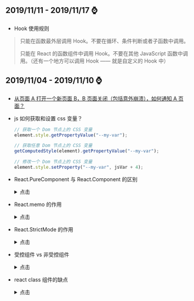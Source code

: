 ## **2019/11/11 - 2019/11/17** :watch:

- Hook 使用规则

> 只能在函数最外层调用 Hook。不要在循环、条件判断或者子函数中调用。
>
> 只能在 React 的函数组件中调用 Hook。不要在其他 JavaScript 函数中调用。（还有一个地方可以调用 Hook —— 就是自定义的 Hook 中）

## **2019/11/04 - 2019/11/10** :watch:

- [从页面 A 打开一个新页面 B，B 页面关闭（包括意外崩溃），如何通知 A 页面？](https://www.yuque.com/zhengxiaopeng/szlr4s/wa35e4)

- js 如何获取和设置 css 变量？

    ```js
    // 获取一个 Dom 节点上的 CSS 变量
    element.style.getPropertyValue("--my-var");

    // 获取任意 Dom 节点上的 CSS 变量
    getComputedStyle(element).getPropertyValue("--my-var");

    // 修改一个 Dom 节点上的 CSS 变量
    element.style.setProperty("--my-var", jsVar + 4);
    ```

- React.PureComponent 与 React.Component 的区别

  <details>
  <summary>点击</summary>

  两者的区别在于 React.Component 并未实现 shouldComponentUpdate()，而 React.PureComponent 中以浅层对比 prop 和 state 的方式来实现了该函数。

  ```txt
  注意

  React.PureComponent 中的 shouldComponentUpdate() 仅作对象的浅层比较。如果对象中包含复杂的数据结构，则有可能因为无法检查深层的差别，产生错误的比对结果。仅在你的 props 和 state 较为简单时，才使用 React.PureComponent，或者在深层数据结构发生变化时调用 forceUpdate() 来确保组件被正确地更新。你也可以考虑使用 immutable 对象加速嵌套数据的比较。

  此外，React.PureComponent 中的 shouldComponentUpdate() 将跳过所有子组件树的 prop 更新。因此，请确保所有子组件也都是“纯”的组件。
  ```
  </details>

- React.memo 的作用

  <details>
  <summary>点击</summary>

  React.memo 为高阶组件。

  如果你的组件在相同 props 的情况下渲染相同的结果，那么你可以通过将其包装在 React.memo 中调用，以此通过记忆组件渲染结果的方式来提高组件的性能表现。这意味着在这种情况下，React 将跳过渲染组件的操作并直接复用最近一次渲染的结果。

  </details>

- React.StrictMode 的作用

  <details>
  <summary>点击</summary>

  StrictMode 是一个用来突出显示应用程序中潜在问题的工具。与 Fragment 一样, StrictMode 不会渲染任何可见的 UI。它为其后代元素触发额外的检查和警告。

  严格模式检查仅在开发模式下运行；它们不会影响生产构建。

  StrictMode 目前有助于：

  - 识别不安全的生命周期
  - 关于使用过时字符串 ref API 的警告
  - 关于使用废弃的 findDOMNode 方法的警告
  - 检测意外的副作用
  - 检测过时的 context API

  </details>

- 受控组件 vs 非受控组件

  <details>
  <summary>点击</summary>

  React 有两种不同的方式来处理表单输入。

  如果一个 input 表单元素的值是由 React 控制，就其称为受控组件。当用户将数据输入到受控组件时，会触发修改状态的事件处理器，这时由你的代码来决定此输入是否有效（如果有效就使用更新后的值重新渲染）。如果不重新渲染，则表单元素将保持不变。

  一个非受控组件，就像是运行在 React 体系之外的表单元素。当用户将数据输入到表单字段（例如 input，dropdown 等）时，React 不需要做任何事情就可以映射更新后的信息。然而，这也意味着，你无法强制给这个表单字段设置一个特定值。

  在大多数情况下，你应该使用受控组件

  </details>


- react class 组件的缺点

  <details>
  <summary>点击</summary>

  - 需要绑定 this 的指向
  - class 不能很好的压缩
  - 会使热重载出现不稳定的情况

  </details>